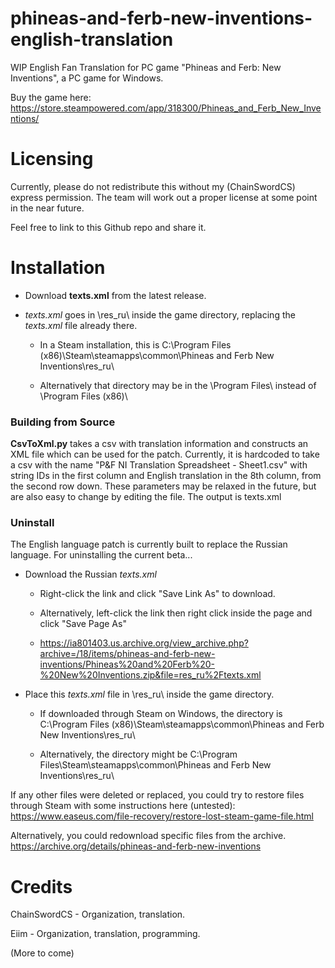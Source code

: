 # phineas-and-ferb-new-inventions-english-translation

WIP English Fan Translation for PC game "Phineas and Ferb: New Inventions", a PC game for Windows.

Buy the game here: https://store.steampowered.com/app/318300/Phineas_and_Ferb_New_Inventions/

# Licensing

Currently, please do not redistribute this without my (ChainSwordCS) express permission. The team will work out a proper license at some point in the near future.

Feel free to link to this Github repo and share it.

# Installation

* Download **texts.xml** from the latest release.

* *texts.xml* goes in \res_ru\ inside the game directory, replacing the *texts.xml* file already there.

  * In a Steam installation, this is C:\Program Files (x86)\Steam\steamapps\common\Phineas and Ferb New Inventions\res_ru\
  
  * Alternatively that directory may be in the \Program Files\ instead of \Program Files (x86)\

### Building from Source

**CsvToXml.py** takes a csv with translation information and constructs an XML file which can be used for the patch. Currently, it is hardcoded to take a csv with the name "P&F NI Translation Spreadsheet - Sheet1.csv" with string IDs in the first column and English translation in the 8th column, from the second row down. These parameters may be relaxed in the future, but are also easy to change by editing the file. The output is texts.xml

### Uninstall

The English language patch is currently built to replace the Russian language. For uninstalling the current beta...

* Download the Russian *texts.xml* 

  * Right-click the link and click "Save Link As" to download.
  
  * Alternatively, left-click the link then right click inside the page and click "Save Page As"
  
  * https://ia801403.us.archive.org/view_archive.php?archive=/18/items/phineas-and-ferb-new-inventions/Phineas%20and%20Ferb%20-%20New%20Inventions.zip&file=res_ru%2Ftexts.xml
  
* Place this *texts.xml* file in \res_ru\ inside the game directory.

  * If downloaded through Steam on Windows, the directory is C:\Program Files (x86)\Steam\steamapps\common\Phineas and Ferb New Inventions\res_ru\
  
  * Alternatively, the directory might be C:\Program Files\Steam\steamapps\common\Phineas and Ferb New Inventions\res_ru\
  
If any other files were deleted or replaced, you could try to restore files through Steam with some instructions here (untested): https://www.easeus.com/file-recovery/restore-lost-steam-game-file.html

Alternatively, you could redownload specific files from the archive. https://archive.org/details/phineas-and-ferb-new-inventions

# Credits

ChainSwordCS - Organization, translation.

Eiim - Organization, translation, programming.

(More to come)
